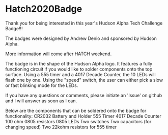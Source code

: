 # Hatch2020Badge

Thank you for being interested in this year's Hudson Alpha Tech Challenge Badge!!!  

The badges were designed by Andrew Denio and sponsored by Hudson Alpha.  

More information will come after HATCH weekend.  

The badge is in the shape of the Hudson Alpha logo.  It features a fully functioning circuit if you would like to solder components onto the top surface.  Using a 555 timer and a 4017 Decade Counter, the 10 LEDs will flash one by one.  Using the "speed" switch, the user can either pick a slow or fast blinking mode for the LEDs.  

If you have any questions or comments, please initiate an 'Issue' on github and I will answer as soon as I can.

Below are the components that can be soldered onto the badge for functionality:
CR2032 Battery and Holder
555 Timer
4017 Decade Counter
100 ohm 0805 resistors 
0805 LEDs
Two switches
Two capacitors (for changing speed)
Two 22kohm resistors for 555 timer





